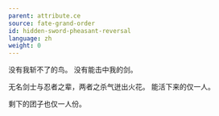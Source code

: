 ```yaml
---
parent: attribute.ce
source: fate-grand-order
id: hidden-sword-pheasant-reversal
language: zh
weight: 0
---
```


没有我斩不了的鸟。
没有能击中我的剑。

无名剑士与忍者之辈，两者之杀气迸出火花。
能活下来的仅一人。

剩下的团子也仅一人份。
